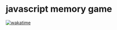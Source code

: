 # javascript memory game
[![wakatime](https://wakatime.com/badge/user/1c6bf388-c17b-4662-acc3-4be0bcd9206b/project/013b7976-9b8f-4151-b542-281c19176c4a.svg)](https://wakatime.com/badge/user/1c6bf388-c17b-4662-acc3-4be0bcd9206b/project/013b7976-9b8f-4151-b542-281c19176c4a)
